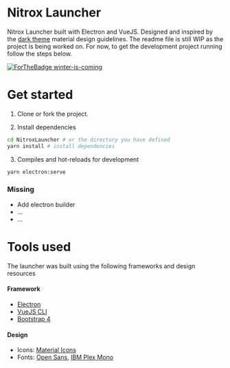 # Nitrox Launcher
Nitrox Launcher built with Electron and VueJS. Designed and inspired by the [dark theme](https://material.io/design/color/dark-theme.html#) material design guidelines.
The readme file is still WIP as the project is being worked on. For now, to get the development project running follow the steps below.

[![ForTheBadge winter-is-coming](http://ForTheBadge.com/images/badges/winter-is-coming.svg)](http://ForTheBadge.com)


# Get started
1. Clone or fork the project.

2. Install dependencies
```bash
cd NitroxLauncher # or the directory you have defined
yarn install # install dependencies
```

3. Compiles and hot-reloads for development
```bash
yarn electron:serve
```

### Missing
- Add electron builder
- ...
- ...

# Tools used
The launcher was built using the following frameworks and design resources

#### Framework
- [Electron](https://www.electronjs.org/docs)
- [VueJS CLI](https://cli.vuejs.org/guide/)
- [Bootstrap 4](https://getbootstrap.com/docs/4.4/getting-started/introduction/)

#### Design
- Icons: [Material Icons](https://material.io/resources/icons/?style=baseline)
- Fonts: [Open Sans](https://fonts.google.com/specimen/Open+Sans), [IBM Plex Mono](https://fonts.google.com/specimen/IBM+Plex+Mono)
